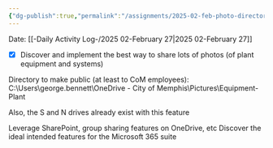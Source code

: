 ```yaml
---
{"dg-publish":true,"permalink":"/assignments/2025-02-feb-photo-directory-sharing/","noteIcon":"","created":"2025-07-07T14:23:43.954-05:00"}
---
```


Date: [[-Daily Activity Log-/2025 02-February 27\|2025 02-February 27]]

- [x] Discover and implement the best way to share lots of photos (of plant equipment and systems)

Directory to make public (at least to CoM employees): C:\Users\george.bennett\OneDrive - City of Memphis\Pictures\Equipment-Plant

Also, the S and N drives already exist with this feature

Leverage SharePoint, group sharing features on OneDrive, etc 
Discover the ideal intended features for the Microsoft 365 suite